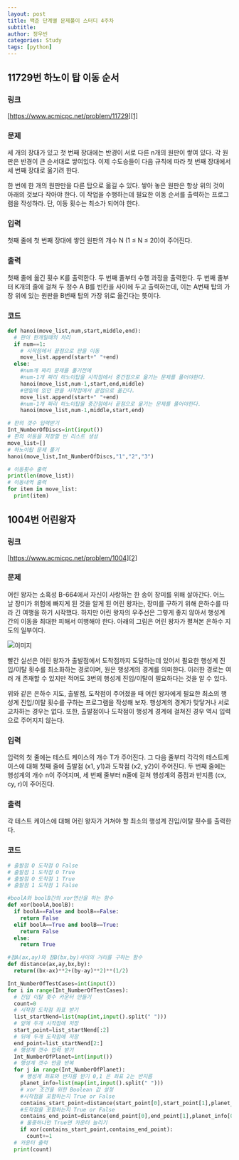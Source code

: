 ```yaml
---
layout: post
title: 백준 단계별 문제풀이 스터디 4주차
subtitle:
author: 정우빈
categories: Study
tags: [python]
---
```


## 11729번 하노이 탑 이동 순서
### 링크
[https://www.acmicpc.net/problem/11729][1]
### 문제
세 개의 장대가 있고 첫 번째 장대에는 반경이 서로 다른 n개의 원판이 쌓여 있다.
각 원판은 반경이 큰 순서대로 쌓여있다. 이제 수도승들이 다음 규칙에 따라 첫 번째 장대에서 세 번째 장대로 옮기려 한다.

한 번에 한 개의 원판만을 다른 탑으로 옮길 수 있다.
쌓아 놓은 원판은 항상 위의 것이 아래의 것보다 작아야 한다.
이 작업을 수행하는데 필요한 이동 순서를 출력하는 프로그램을 작성하라. 단, 이동 횟수는 최소가 되어야 한다.
### 입력
첫째 줄에 첫 번째 장대에 쌓인 원판의 개수 N (1 ≤ N ≤ 20)이 주어진다.
### 출력
첫째 줄에 옮긴 횟수 K를 출력한다.
두 번째 줄부터 수행 과정을 출력한다. 두 번째 줄부터 K개의 줄에 걸쳐 두 정수 A B를 빈칸을 사이에 두고 출력하는데, 이는 A번째 탑의 가장 위에 있는 원판을 B번째 탑의 가장 위로 옮긴다는 뜻이다.
### 코드
```python
def hanoi(move_list,num,start,middle,end):
  # 판이 한개일때의 처리
  if num==1:
    # 시작점에서 끝점으로 판을 이동
    move_list.append(start+" "+end)
  else:
    #num개 짜리 문제를 풀기전에
    #num-1개 짜리 하노이탑을 시작점에서 중간점으로 옮기는 문제를 풀어야한다.
    hanoi(move_list,num-1,start,end,middle)
    #맨밑에 있던 판을 시작점에서 끝점으로 옮긴다.
    move_list.append(start+" "+end)
    #num-1개 짜리 하노이탑을 중간점에서 끝점으로 옮기는 문제를 풀어야한다.
    hanoi(move_list,num-1,middle,start,end)

# 판의 갯수 입력받기
Int_NumberOfDiscs=int(input())
# 판의 이동을 저장할 빈 리스트 생성
move_list=[]
# 하노이탑 문제 풀기
hanoi(move_list,Int_NumberOfDiscs,"1","2","3")

# 이동횟수 출력
print(len(move_list))
# 이동내역 출력
for item in move_list:
  print(item)
```

## 1004번 어린왕자
### 링크
[https://www.acmicpc.net/problem/1004][2]
### 문제
어린 왕자는 소혹성 B-664에서 자신이 사랑하는 한 송이 장미를 위해 살아간다. 어느 날 장미가 위험에 빠지게 된 것을 알게 된 어린 왕자는, 장미를 구하기 위해 은하수를 따라 긴 여행을 하기 시작했다. 하지만 어린 왕자의 우주선은 그렇게 좋지 않아서 행성계 간의 이동을 최대한 피해서 여행해야 한다. 아래의 그림은 어린 왕자가 펼쳐본 은하수 지도의 일부이다.

![이미지][3]

빨간 실선은 어린 왕자가 출발점에서 도착점까지 도달하는데 있어서 필요한 행성계 진입/이탈 횟수를 최소화하는 경로이며, 원은 행성계의 경계를 의미한다. 이러한 경로는 여러 개 존재할 수 있지만 적어도 3번의 행성계 진입/이탈이 필요하다는 것을 알 수 있다.


위와 같은 은하수 지도, 출발점, 도착점이 주어졌을 때 어린 왕자에게 필요한 최소의 행성계 진입/이탈 횟수를 구하는 프로그램을 작성해 보자. 행성계의 경계가 맞닿거나 서로 교차하는 경우는 없다. 또한, 출발점이나 도착점이 행성계 경계에 걸쳐진 경우 역시 입력으로 주어지지 않는다.
### 입력
입력의 첫 줄에는 테스트 케이스의 개수 T가 주어진다. 그 다음 줄부터 각각의 테스트케이스에 대해 첫째 줄에 출발점 (x1, y1)과 도착점 (x2, y2)이 주어진다. 두 번째 줄에는 행성계의 개수 n이 주어지며, 세 번째 줄부터 n줄에 걸쳐 행성계의 중점과 반지름 (cx, cy, r)이 주어진다.
### 출력
각 테스트 케이스에 대해 어린 왕자가 거쳐야 할 최소의 행성계 진입/이탈 횟수를 출력한다.
### 코드
```python
# 출발점 O 도착점 O False
# 출발점 1 도착점 O True
# 출발점 O 도착점 1 True
# 출발점 1 도착점 1 False

#boolA와 boolB간의 xor연산을 하는 함수
def xor(boolA,boolB):
  if boolA==False and boolB==False:
    return False
  elif boolA==True and boolB==True:
    return False
  else:
    return True

#점A(ax,ay)와 점B(bx,by)사이의 거리를 구하는 함수
def distance(ax,ay,bx,by):
  return((bx-ax)**2+(by-ay)**2)**(1/2)

Int_NumberOfTestCases=int(input())
for i in range(Int_NumberOfTestCases):
  # 진입 이탈 횟수 카운터 만들기
  count=0
  # 시작점 도착점 좌표 받기
  list_startNend=list(map(int,input().split(" ")))
  # 앞에 두개 시작점에 저장
  start_point=list_startNend[:2]
  # 뒤에 두개 도착점에 저장
  end_point=list_startNend[2:]
  # 행성계 갯수 입력 받기
  Int_NumberOfPlanet=int(input())
  # 행성계 갯수 만큼 반복
  for j in range(Int_NumberOfPlanet):
    # 행성계 좌표와 반지름 받기 0,1 은 좌표 2는 반지름
    planet_info=list(map(int,input().split(" ")))
    # xor 조건을 위한 Boolean 값 설정
    #시작점을 포함하는지 True or False
    contains_start_point=distance(start_point[0],start_point[1],planet_info[0],planet_info[1])<planet_info[2]
    #도착점을 포함하는지 True or False
    contains_end_point=distance(end_point[0],end_point[1],planet_info[0],planet_info[1])<planet_info[2]
    # 둘중하나만 True면 카운터 늘리기
    if xor(contains_start_point,contains_end_point):
      count+=1
  # 카운터 출력
  print(count)
```
[1]:https://www.acmicpc.net/problem/11729
[2]:https://www.acmicpc.net/problem/1004
[3]:https://onlinejudgeimages.s3-ap-northeast-1.amazonaws.com/upload/201003/dfcmhrjj_113gw6bcng2_b.gif
